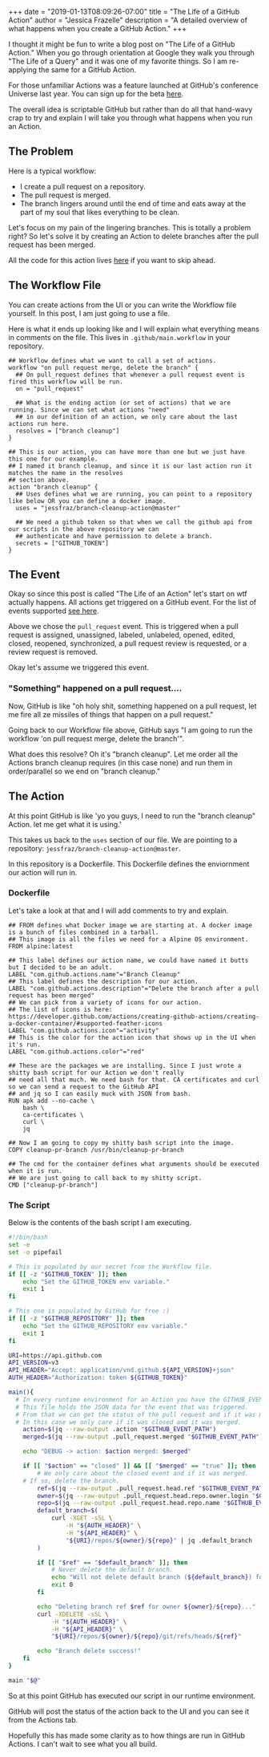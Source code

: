 +++
date = "2019-01-13T08:09:26-07:00"
title = "The Life of a GitHub Action"
author = "Jessica Frazelle"
description = "A detailed overview of what happens when you create a GitHub Action."
+++

I thought it might be fun to write a blog post on "The Life of a GitHub Action." When you go through
orientation at Google they walk you through "The Life of a Query" and it was one of my favorite things.
So I am re-applying the same for a GitHub Action.

For those unfamiliar Actions was a feature launched at GitHub's conference Universe last year. 
You can sign up for the beta [here](https://github.com/features/actions/).

The overall idea is scriptable GitHub but rather than do all that hand-wavy crap to try and explain I will
take you through what happens when you run an Action.

## The Problem

Here is a typical workflow:

- I create a pull request on a repository.
- The pull request is merged.
- The branch lingers around until the end of time and eats away at the part of my soul that likes everything to be clean.

Let's focus on my pain of the lingering branches. This is totally a problem right? So let's solve it by creating an Action to delete branches after the pull request has been merged.

All the code for this action lives [here](https://github.com/jessfraz/branch-cleanup-action) if you want to skip ahead.

## The Workflow File

You can create actions from the UI or you can write the Workflow file yourself. In this post, I am just going to use a file.

Here is what it ends up looking like and I will explain what everything means in comments on the file. This lives in `.github/main.workflow` in your repository.

```
## Workflow defines what we want to call a set of actions.
workflow "on pull request merge, delete the branch" {
  ## On pull_request defines that whenever a pull request event is fired this workflow will be run.
  on = "pull_request"
  
  ## What is the ending action (or set of actions) that we are running. Since we can set what actions "need"
  ## in our definition of an action, we only care about the last actions run here.
  resolves = ["branch cleanup"]
}

## This is our action, you can have more than one but we just have this one for our example.
## I named it branch cleanup, and since it is our last action run it matches the name in the resolves 
## section above.
action "branch cleanup" {
  ## Uses defines what we are running, you can point to a repository like below OR you can define a docker image.
  uses = "jessfraz/branch-cleanup-action@master"
  
  ## We need a github token so that when we call the github api from our scripts in the above repository we can
  ## authenticate and have permission to delete a branch.
  secrets = ["GITHUB_TOKEN"]
}
```

## The Event

Okay so since this post is called "The Life of an Action" let's start on wtf actually happens. All actions get triggered on
a GitHub event. For the list of events supported [see here](https://developer.github.com/actions/creating-workflows/workflow-configuration-options/#events-supported-in-workflow-files).

Above we chose the `pull_request` event. This is triggered when a pull request is assigned, unassigned, labeled, unlabeled, opened, edited, closed, reopened, synchronized, a pull request review is requested, or a review request is removed. 

Okay let's assume we triggered this event. 

### "Something" happened on a pull request....

Now, GitHub is like "oh holy shit, something happened on a pull request, let me fire all ze missiles of things that happen on
a pull request."

Going back to our Workflow file above, GitHub says "I am going to run the workflow 'on pull request merge, delete the branch'".

What does this resolve? Oh it's "branch cleanup". Let me order all the Actions branch cleanup requires (in this case none) and run them in order/parallel
so we end on "branch cleanup."

## The Action

At this point GitHub is like 'yo you guys, I need to run the "branch cleanup" Action. let me get what it is using.'

This takes us back to the `uses` section of our file. We are pointing to a repository: `jessfraz/branch-cleanup-action@master`.

In this repository is a Dockerfile. This Dockerfile defines the enviornment our action will run in.

### Dockerfile

Let's take a look at that and I will add comments to try and explain.

```
## FROM defines what Docker image we are starting at. A docker image is a bunch of files combined in a tarball.
## This image is all the files we need for a Alpine OS environment.
FROM alpine:latest

## This label defines our action name, we could have named it butts but I decided to be an adult.
LABEL "com.github.actions.name"="Branch Cleanup"
## This label defines the description for our action.
LABEL "com.github.actions.description"="Delete the branch after a pull request has been merged"
## We can pick from a variety of icons for our action.
## The list of icons is here: https://developer.github.com/actions/creating-github-actions/creating-a-docker-container/#supported-feather-icons
LABEL "com.github.actions.icon"="activity"
## This is the color for the action icon that shows up in the UI when it's run.
LABEL "com.github.actions.color"="red"

## These are the packages we are installing. Since I just wrote a shitty bash script for our Action we don't really
## need all that much. We need bash for that. CA certificates and curl so we can send a request to the GitHub API
## and jq so I can easily muck with JSON from bash.
RUN	apk add --no-cache \
	bash \
	ca-certificates \
	curl \
	jq

## Now I am going to copy my shitty bash script into the image.
COPY cleanup-pr-branch /usr/bin/cleanup-pr-branch

## The cmd for the container defines what arguments should be executed when it is run.
## We are just going to call back to my shitty script.
CMD ["cleanup-pr-branch"]
```

### The Script

Below is the contents of the bash script I am executing.

```bash
#!/bin/bash
set -e
set -o pipefail

# This is populated by our secret from the Workflow file.
if [[ -z "$GITHUB_TOKEN" ]]; then
	echo "Set the GITHUB_TOKEN env variable."
	exit 1
fi

# This one is populated by GitHub for free :)
if [[ -z "$GITHUB_REPOSITORY" ]]; then
	echo "Set the GITHUB_REPOSITORY env variable."
	exit 1
fi

URI=https://api.github.com
API_VERSION=v3
API_HEADER="Accept: application/vnd.github.${API_VERSION}+json"
AUTH_HEADER="Authorization: token ${GITHUB_TOKEN}"

main(){
  # In every runtime environment for an Action you have the GITHUB_EVENT_PATH populated.
  # This file holds the JSON data for the event that was triggered.
  # From that we can get the status of the pull request and if it was merged.
  # In this case we only care if it was closed and it was merged.
	action=$(jq --raw-output .action "$GITHUB_EVENT_PATH")
	merged=$(jq --raw-output .pull_request.merged "$GITHUB_EVENT_PATH")

	echo "DEBUG -> action: $action merged: $merged"

	if [[ "$action" == "closed" ]] && [[ "$merged" == "true" ]]; then
		# We only care about the closed event and if it was merged.
    # If so, delete the branch.
		ref=$(jq --raw-output .pull_request.head.ref "$GITHUB_EVENT_PATH")
		owner=$(jq --raw-output .pull_request.head.repo.owner.login "$GITHUB_EVENT_PATH")
		repo=$(jq --raw-output .pull_request.head.repo.name "$GITHUB_EVENT_PATH")
		default_branch=$(
 			curl -XGET -sSL \
				-H "${AUTH_HEADER}" \
 				-H "${API_HEADER}" \
				"${URI}/repos/${owner}/${repo}" | jq .default_branch
		)

		if [[ "$ref" == "$default_branch" ]]; then
			# Never delete the default branch.
			echo "Will not delete default branch (${default_branch}) for ${owner}/${repo}, exiting."
			exit 0
		fi

		echo "Deleting branch ref $ref for owner ${owner}/${repo}..."
		curl -XDELETE -sSL \
			-H "${AUTH_HEADER}" \
			-H "${API_HEADER}" \
			"${URI}/repos/${owner}/${repo}/git/refs/heads/${ref}"

		echo "Branch delete success!"
	fi
}

main "$@"
```

So at this point GitHub has executed our script in our runtime environment.

GitHub will post the status of the action back to the UI and you can see it from the Actions tab.

Hopefully this has made some clarity as to how things are run in GitHub Actions. I can't wait to see what you all build.
